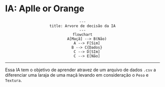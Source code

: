 # IA: Aplle or Orange

<div style="text-align:center">

```mermaid
---
title: Arvore de decisão da IA
---
flowchart
    A[Maçã] --> B(Não)
    A --> F[Sim]
    B --> C{Dados}
    C --> D[SIm]
    C --> E[Não]
```

</div>

---
Essa IA tem o objetivo de aprender atravez de um arquivo de dados ```.csv``` a diferenciar uma laraja de uma maçã levando em consideração o ```Peso``` e ```Textura```.